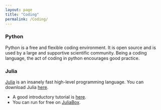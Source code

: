 ```yaml
---
layout: page
title: "Coding"
permalink: /Coding/
---
```


### Python
Python is a free and flexible coding environment. It is open source and is used by a large and supportive scientific community. Being a coding language, the act of coding in python encourages good practice.

### Julia
[Julia](https://github.com/JuliaLang/julia) is an insanely fast high-level programming language. You can download Julia [here](https://julialang.org/downloads/).

* A good introductory tutorial is [here](https://intersectaustralia.github.io/training/JULIA101/index).
* You can run for free on [JuliaBox](https://www.juliabox.com/).
